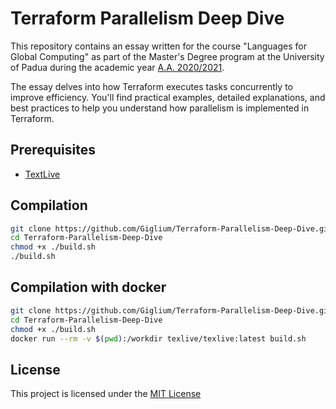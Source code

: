 # Terraform Parallelism Deep Dive

This repository contains an essay written for the course "Languages for Global Computing" as part of the Master's Degree program at the University of Padua during the academic year [A.A. 2020/2021](https://en.didattica.unipd.it/off/2020/LM/SC/SC1176/000ZZ/SCP6076318/N0).

The essay delves into how Terraform executes tasks concurrently to improve efficiency. You'll find practical examples, detailed explanations, and best practices to help you understand how parallelism is implemented in Terraform.

## Prerequisites

- [TextLive](https://tug.org/texlive/)

## Compilation

```bash
git clone https://github.com/Giglium/Terraform-Parallelism-Deep-Dive.git
cd Terraform-Parallelism-Deep-Dive
chmod +x ./build.sh
./build.sh
```

## Compilation with docker

```bash
git clone https://github.com/Giglium/Terraform-Parallelism-Deep-Dive.git
cd Terraform-Parallelism-Deep-Dive
chmod +x ./build.sh
docker run --rm -v $(pwd):/workdir texlive/texlive:latest build.sh
```

## License

This project is licensed under the [MIT License](https://opensource.org/licenses/MIT)
